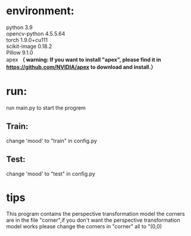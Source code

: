 # environment:
python         3.9 <br>
opencv-python  4.5.5.64 <br>
torch          1.9.0+cu111 <br>
scikit-image   0.18.2 <br>
Pillow         9.1.0 <br>
apex **（ warning: If you want to install "apex", please find it in https://github.com/NVIDIA/apex to download and install.）**

# run:
run main.py to start the progrem <br>


## Train:
change 'mood' to "train" in config.py


## Test:
change 'mood' to "test" in config.py

# tips
This program contains the perspective transformation model the corners are in the file "corner",if you don't want the perspective transformation model works please change the corners in "corner" all to "(0,0)
